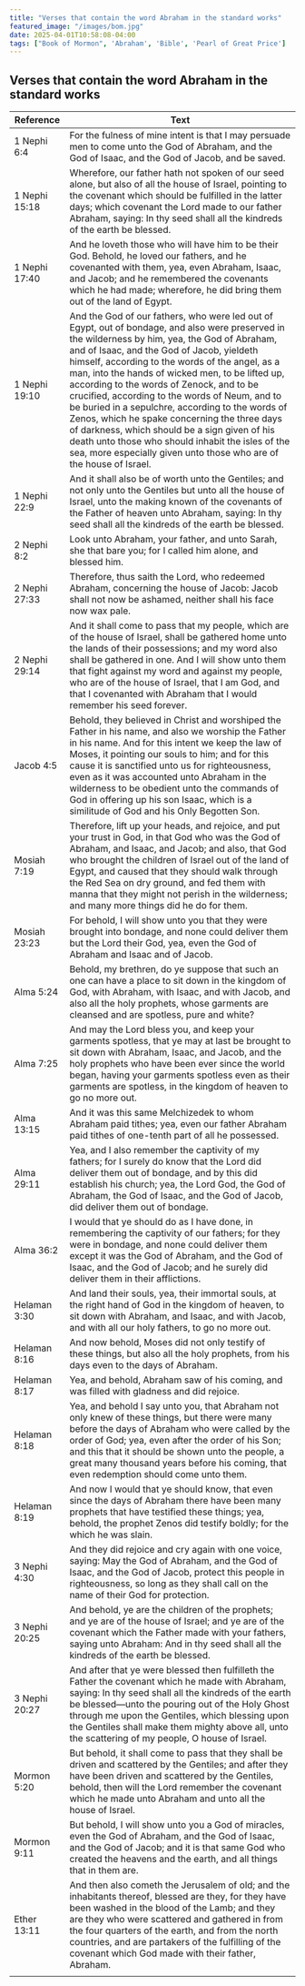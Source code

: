 ```yaml
---
title: "Verses that contain the word Abraham in the standard works"
featured_image: "/images/bom.jpg"
date: 2025-04-01T10:58:08-04:00
tags: ["Book of Mormon", 'Abraham', 'Bible', 'Pearl of Great Price']
---
```


## Verses that contain the word Abraham in the standard works

Reference | Text |
--- | --- |
1 Nephi 6:4 | For the fulness of mine intent is that I may persuade men to come unto the God of Abraham, and the God of Isaac, and the God of Jacob, and be saved. |
1 Nephi 15:18 | Wherefore, our father hath not spoken of our seed alone, but also of all the house of Israel, pointing to the covenant which should be fulfilled in the latter days; which covenant the Lord made to our father Abraham, saying: In thy seed shall all the kindreds of the earth be blessed. |
1 Nephi 17:40 | And he loveth those who will have him to be their God. Behold, he loved our fathers, and he covenanted with them, yea, even Abraham, Isaac, and Jacob; and he remembered the covenants which he had made; wherefore, he did bring them out of the land of Egypt. |
1 Nephi 19:10 | And the God of our fathers, who were led out of Egypt, out of bondage, and also were preserved in the wilderness by him, yea, the God of Abraham, and of Isaac, and the God of Jacob, yieldeth himself, according to the words of the angel, as a man, into the hands of wicked men, to be lifted up, according to the words of Zenock, and to be crucified, according to the words of Neum, and to be buried in a sepulchre, according to the words of Zenos, which he spake concerning the three days of darkness, which should be a sign given of his death unto those who should inhabit the isles of the sea, more especially given unto those who are of the house of Israel. |
1 Nephi 22:9 | And it shall also be of worth unto the Gentiles; and not only unto the Gentiles but unto all the house of Israel, unto the making known of the covenants of the Father of heaven unto Abraham, saying: In thy seed shall all the kindreds of the earth be blessed. |
2 Nephi 8:2 | Look unto Abraham, your father, and unto Sarah, she that bare you; for I called him alone, and blessed him. |
2 Nephi 27:33 | Therefore, thus saith the Lord, who redeemed Abraham, concerning the house of Jacob: Jacob shall not now be ashamed, neither shall his face now wax pale. |
2 Nephi 29:14 | And it shall come to pass that my people, which are of the house of Israel, shall be gathered home unto the lands of their possessions; and my word also shall be gathered in one. And I will show unto them that fight against my word and against my people, who are of the house of Israel, that I am God, and that I covenanted with Abraham that I would remember his seed forever. |
Jacob 4:5 | Behold, they believed in Christ and worshiped the Father in his name, and also we worship the Father in his name. And for this intent we keep the law of Moses, it pointing our souls to him; and for this cause it is sanctified unto us for righteousness, even as it was accounted unto Abraham in the wilderness to be obedient unto the commands of God in offering up his son Isaac, which is a similitude of God and his Only Begotten Son. |
Mosiah 7:19 | Therefore, lift up your heads, and rejoice, and put your trust in God, in that God who was the God of Abraham, and Isaac, and Jacob; and also, that God who brought the children of Israel out of the land of Egypt, and caused that they should walk through the Red Sea on dry ground, and fed them with manna that they might not perish in the wilderness; and many more things did he do for them. |
Mosiah 23:23 | For behold, I will show unto you that they were brought into bondage, and none could deliver them but the Lord their God, yea, even the God of Abraham and Isaac and of Jacob. |
Alma 5:24 | Behold, my brethren, do ye suppose that such an one can have a place to sit down in the kingdom of God, with Abraham, with Isaac, and with Jacob, and also all the holy prophets, whose garments are cleansed and are spotless, pure and white? |
Alma 7:25 | And may the Lord bless you, and keep your garments spotless, that ye may at last be brought to sit down with Abraham, Isaac, and Jacob, and the holy prophets who have been ever since the world began, having your garments spotless even as their garments are spotless, in the kingdom of heaven to go no more out. |
Alma 13:15 | And it was this same Melchizedek to whom Abraham paid tithes; yea, even our father Abraham paid tithes of one-tenth part of all he possessed. |
Alma 29:11 | Yea, and I also remember the captivity of my fathers; for I surely do know that the Lord did deliver them out of bondage, and by this did establish his church; yea, the Lord God, the God of Abraham, the God of Isaac, and the God of Jacob, did deliver them out of bondage. |
Alma 36:2 | I would that ye should do as I have done, in remembering the captivity of our fathers; for they were in bondage, and none could deliver them except it was the God of Abraham, and the God of Isaac, and the God of Jacob; and he surely did deliver them in their afflictions. |
Helaman 3:30 | And land their souls, yea, their immortal souls, at the right hand of God in the kingdom of heaven, to sit down with Abraham, and Isaac, and with Jacob, and with all our holy fathers, to go no more out. |
Helaman 8:16 | And now behold, Moses did not only testify of these things, but also all the holy prophets, from his days even to the days of Abraham. |
Helaman 8:17 | Yea, and behold, Abraham saw of his coming, and was filled with gladness and did rejoice. |
Helaman 8:18 | Yea, and behold I say unto you, that Abraham not only knew of these things, but there were many before the days of Abraham who were called by the order of God; yea, even after the order of his Son; and this that it should be shown unto the people, a great many thousand years before his coming, that even redemption should come unto them. |
Helaman 8:19 | And now I would that ye should know, that even since the days of Abraham there have been many prophets that have testified these things; yea, behold, the prophet Zenos did testify boldly; for the which he was slain. |
3 Nephi 4:30 | And they did rejoice and cry again with one voice, saying: May the God of Abraham, and the God of Isaac, and the God of Jacob, protect this people in righteousness, so long as they shall call on the name of their God for protection. |
3 Nephi 20:25 | And behold, ye are the children of the prophets; and ye are of the house of Israel; and ye are of the covenant which the Father made with your fathers, saying unto Abraham: And in thy seed shall all the kindreds of the earth be blessed. |
3 Nephi 20:27 | And after that ye were blessed then fulfilleth the Father the covenant which he made with Abraham, saying: In thy seed shall all the kindreds of the earth be blessed—unto the pouring out of the Holy Ghost through me upon the Gentiles, which blessing upon the Gentiles shall make them mighty above all, unto the scattering of my people, O house of Israel. |
Mormon 5:20 | But behold, it shall come to pass that they shall be driven and scattered by the Gentiles; and after they have been driven and scattered by the Gentiles, behold, then will the Lord remember the covenant which he made unto Abraham and unto all the house of Israel. |
Mormon 9:11 | But behold, I will show unto you a God of miracles, even the God of Abraham, and the God of Isaac, and the God of Jacob; and it is that same God who created the heavens and the earth, and all things that in them are. |
Ether 13:11 | And then also cometh the Jerusalem of old; and the inhabitants thereof, blessed are they, for they have been washed in the blood of the Lamb; and they are they who were scattered and gathered in from the four quarters of the earth, and from the north countries, and are partakers of the fulfilling of the covenant which God made with their father, Abraham. |
 | |

